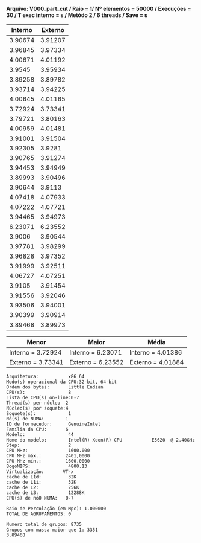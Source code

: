 **Arquivo: V000_part_cut / Raio = 1/ Nº elementos = 50000 / Execuções = 30 / T exec interno = s / Metódo 2 / 6 threads / Save = s**
 
| Interno | Externo |
|---------| ------- |
|3.90674|3.91207|
|3.96845|3.97334|
|4.00671|4.01192|
|3.9545|3.95934|
|3.89258|3.89782|
|3.93714|3.94225|
|4.00645|4.01165|
|3.72924|3.73341|
|3.79721|3.80163|
|4.00959|4.01481|
|3.91001|3.91504|
|3.92305|3.9281|
|3.90765|3.91274|
|3.94453|3.94949|
|3.89993|3.90496|
|3.90644|3.9113|
|4.07418|4.07933|
|4.07222|4.07721|
|3.94465|3.94973|
|6.23071|6.23552|
|3.9006|3.90544|
|3.97781|3.98299|
|3.96828|3.97352|
|3.91999|3.92511|
|4.06727|4.07251|
|3.9105|3.91454|
|3.91556|3.92046|
|3.93506|3.94001|
|3.90399|3.90914|
|3.89468|3.89973|

|Menor|Maior|Média|
|------|------|------|
|Interno = 3.72924|Interno = 6.23071|Interno = 4.01386|
|Externo = 3.73341|Externo = 6.23552|Externo = 4.01884|
```<code>
Arquitetura:           x86_64
Modo(s) operacional da CPU:32-bit, 64-bit
Ordem dos bytes:       Little Endian
CPU(s):                8
Lista de CPU(s) on-line:0-7
Thread(s) per núcleo  2
Núcleo(s) por soquete:4
Soquete(s):            1
Nó(s) de NUMA:        1
ID de fornecedor:      GenuineIntel
Família da CPU:       6
Modelo:                44
Nome do modelo:        Intel(R) Xeon(R) CPU           E5620  @ 2.40GHz
Step:                  2
CPU MHz:               1600.000
CPU MHz máx.:         2401,0000
CPU MHz mín.:         1600,0000
BogoMIPS:              4800.13
Virtualização:       VT-x
cache de L1d:          32K
cache de L1i:          32K
cache de L2:           256K
cache de L3:           12288K
CPU(s) de nó0 NUMA:   0-7

Raio de Percolação (em Mpc): 1.000000 
TOTAL DE AGRUPAMENTOS: 0  

Numero total de grupos: 8735 
Grupos com massa maior que 1: 3351 
3.89468